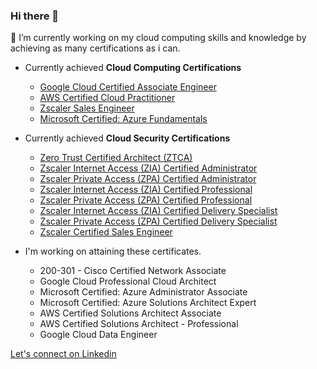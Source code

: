 ### Hi there 👋 

🔭 I’m currently working on my cloud computing skills and knowledge by achieving as many certifications as i can.
  - Currently achieved **Cloud Computing Certifications**
    - [Google Cloud Certified Associate Engineer](https://www.credential.net/5a32cc46-91f3-4880-9724-d9621db3ff99)
    - [AWS Certified Cloud Practitioner](https://www.credly.com/badges/b3fcfb08-7731-47e9-b5a5-fa1cfe9c50ac)
    - [Zscaler Sales Engineer](https://verify.skilljar.com/c/6td5g2iz2rbc)
    - [Microsoft Certified: Azure Fundamentals](https://www.credly.com/badges/3a5dfd6b-e5ce-4c8c-a187-51d3702f511d)
  - Currently achieved **Cloud Security Certifications**
    - [Zero Trust Certified Architect (ZTCA)](https://verify.skilljar.com/c/9jp6n5k38stx)
    - [Zscaler Internet Access (ZIA) Certified Administrator](https://verify.skilljar.com/c/8gnhjushgx2i)
    - [Zscaler Private Access (ZPA) Certified Administrator](https://verify.skilljar.com/c/dqaipjcwx95e)
    - [Zscaler Internet Access (ZIA) Certified Professional](https://verify.skilljar.com/c/ix552m73za6v)
    - [Zscaler Private Access (ZPA) Certified Professional](https://verify.skilljar.com/c/mpqmaryxbirm)
    - [Zscaler Internet Access (ZIA) Certified Delivery Specialist](https://verify.skilljar.com/c/fwwrnbvhhi7m)
    - [Zscaler Private Access (ZPA) Certified Delivery Specialist](https://verify.skilljar.com/c/vwe2uvcii2bq)
    - [Zscaler Certified Sales Engineer](https://verify.skilljar.com/c/6td5g2iz2rbc)

  
- I'm working on attaining these certificates.
  - 200-301 - Cisco Certified Network Associate
  - Google Cloud Professional Cloud Architect
  - Microsoft Certified: Azure Administrator Associate
  - Microsoft Certified: Azure Solutions Architect Expert
  - AWS Certified Solutions Architect Associate
  - AWS Certified Solutions Architect - Professional
  - Google Cloud Data Engineer

[ Let's connect on  Linkedin ](https://www.linkedin.com/in/peterkariukimutuura/) 




<!--
**peterkariukimutuura/peterkariukimutuura** is a ✨ _special_ ✨ repository because its `README.md` (this file) appears on your GitHub profile.

Here are some ideas to get you started:

- 🔭 I’m currently working on ...
- 🌱 I’m currently learning ...
- 👯 I’m looking to collaborate on ...
- 🤔 I’m looking for help with ...
- 💬 Ask me about ...
- 📫 How to reach me: ...
- 😄 Pronouns: ...
- ⚡ Fun fact: ...
-->
